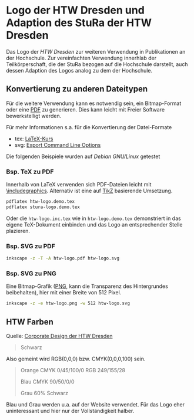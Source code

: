 # Logo der HTW Dresden und Adaption des StuRa der HTW Dresden

Das Logo der *HTW Dresden* zur weiteren Verwendung in Publikationen an der Hochschule.
Zur vereinfachten Verwendung innerhlab der Teilkörperschaft, die der StuRa bezogen auf die Hochschule darstellt, auch dessen Adaption des Logos analog zu dem der Hochschule.

## Konvertierung zu anderen Dateitypen

Für die weitere Verwendung kann es notwendig sein, ein Bitmap-Format oder eine [PDF](https://en.wikipedia.org/w/index.php?title=Portable_Document_Format&oldid=716063782) zu generieren. Dies kann leicht mit Freier Software bewerkstelligt werden.

Für mehr Informationen s.a. für die Konvertierung der Datei-Formate
* tex: [LaTeX-Kurs](http://wwwtcs.inf.tu-dresden.de/~borch/lehre/2015-latex/)
* svg: [Export Command Line Options](http://tavmjong.free.fr/INKSCAPE/MANUAL/html/CommandLine-Export.html)

Die folgenden Beispiele wurden auf *Debian GNU/Linux* getestet

### Bsp. TeX zu PDF

Innerhalb von LaTeX verwenden sich PDF-Dateien leicht mit [\includegraphics](http://golatex.de/wiki/index.php?title=\includegraphics).
Alternativ ist eine auf [TikZ](http://tikz.de/) basierende Umsetzung.

```bash
pdflatex htw-logo.demo.tex
pdflatex stura-logo.demo.tex
```

Oder die `htw-logo.inc.tex` wie in `htw-logo.demo.tex` demonstriert in das eigene TeX-Dokument einbinden und das Logo an entsprechender Stelle plazieren.

### Bsp. SVG zu PDF

```bash
inkscape -z -T -A htw-logo.pdf htw-logo.svg
```

### Bsp. SVG zu PNG

Eine Bitmap-Grafik ([PNG](https://en.wikipedia.org/w/index.php?title=Portable_Network_Graphics&oldid=716163563), kann die Transparenz des Hintergrundes beibehalten), hier mit einer Breite von 512 Pixel.

```bash
inkscape -z -e htw-logo.png -w 512 htw-logo.svg
```

## HTW Farben

Quelle: [Corporate Design der HTW Dresden](https://www.htw-dresden.de/intern/marketing/corporate-design.html)

> Schwarz 

Also gemeint wird RGB(0,0,0) bzw. CMYK(0,0,0,100) sein.

> Orange CMYK  0/45/100/0 RGB 249/155/28
> 
> Blau CMYK 90/50/0/0
>
> Grau 60% Schwarz

Blau und Grau werden u.a. auf der Website verwendet. Für das Logo eher uninteressant und hier nur der Vollständigkeit halber.
